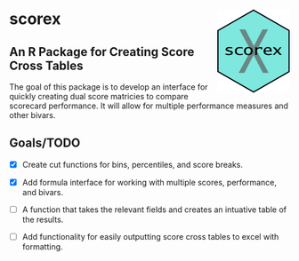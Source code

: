# scorex <img src="man/figures/scorex_hex_sticker.png" align="right" height = 150/>
## An R Package for Creating Score Cross Tables

The goal of this package is to develop an interface for quickly creating dual score matricies to compare scorecard performance. It will allow for multiple performance measures and other bivars.


## Goals/TODO

- [x] Create cut functions for bins, percentiles, and score breaks.
- [x] Add formula interface for working with multiple scores, performance, and bivars.
- [ ] A function that takes the relevant fields and creates an intuative table of the results.
- [ ] Add functionality for easily outputting score cross tables to excel with formatting.

